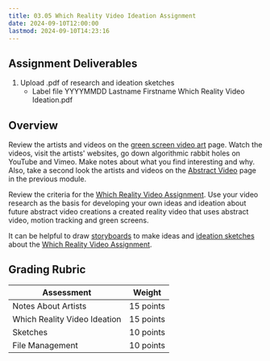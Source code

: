 ```yaml
---
title: 03.05 Which Reality Video Ideation Assignment
date: 2024-09-10T12:00:00
lastmod: 2024-09-10T14:23:16
---
```


## Assignment Deliverables

1. Upload .pdf of research and ideation sketches
   - Label file YYYYMMDD Lastname Firstname Which Reality Video Ideation.pdf

## Overview

Review the artists and videos on the [green screen video art](./03-01-green-screen-video-art.md) page. Watch the videos, visit the artists' websites, go down algorithmic rabbit holes on YouTube and Vimeo. Make notes about what you find interesting and why. Also, take a second look the artists and videos on the [Abstract Video](../02-video-selection-tools-and-effects/02-09-abstract-video.md) page in the previous module.

Review the criteria for the [Which Reality Video Assignment](./03-07-which-reality-green-screen-video-assignment.md). Use your video research as the basis for developing your own ideas and ideation about future abstract video creations a created reality video that uses abstract video, motion tracking and green screens.

It can be helpful to draw [storyboards](../../../../video/storyboards.md) to make ideas and [ideation sketches](../../../../drawing/ideation-sketches.md) about the [Which Reality Video Assignment](./03-07-which-reality-green-screen-video-assignment.md).

## Grading Rubric

<div class="responsive-table-markdown">

| Assessment                   | Weight    |
| ---------------------------- | --------- |
| Notes About Artists          | 15 points |
| Which Reality Video Ideation | 15 points |
| Sketches                     | 10 points |
| File Management              | 10 points |

</div>
